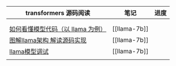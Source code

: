 | transformers 源码阅读                                                     | 笔记           | 进度  |
| --------------------------------------------------------------------- | ------------ | --- |
|                                                                       |              |     |
|                                                                       |              |     |
| [如何看懂模型代码（以 llama 为例）]( https://www.bilibili.com/video/BV1qj411y7kF ) | [[llama-7b]] |     |
| [图解llama架构 解读源码实现](https://www.bilibili.com/video/BV1nK4y1F7x7)       | [[llama-7b]] |     |
| [llama模型调试](https://www.bilibili.com/video/BV1Cw411y7gs)              | [[llama-7b]] |     |
|                                                                       |              |     |
